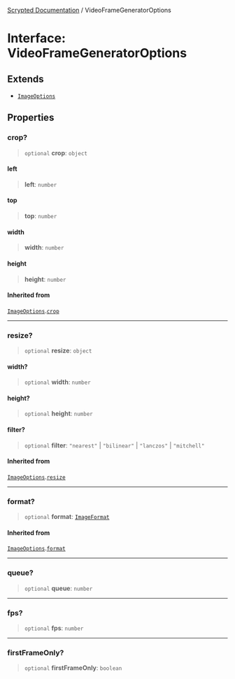 [Scrypted Documentation](../globals.md) / VideoFrameGeneratorOptions

# Interface: VideoFrameGeneratorOptions

## Extends

- [`ImageOptions`](ImageOptions.md)

## Properties

### crop?

> `optional` **crop**: `object`

#### left

> **left**: `number`

#### top

> **top**: `number`

#### width

> **width**: `number`

#### height

> **height**: `number`

#### Inherited from

[`ImageOptions`](ImageOptions.md).[`crop`](ImageOptions.md#crop)

***

### resize?

> `optional` **resize**: `object`

#### width?

> `optional` **width**: `number`

#### height?

> `optional` **height**: `number`

#### filter?

> `optional` **filter**: `"nearest"` \| `"bilinear"` \| `"lanczos"` \| `"mitchell"`

#### Inherited from

[`ImageOptions`](ImageOptions.md).[`resize`](ImageOptions.md#resize)

***

### format?

> `optional` **format**: [`ImageFormat`](../type-aliases/ImageFormat.md)

#### Inherited from

[`ImageOptions`](ImageOptions.md).[`format`](ImageOptions.md#format)

***

### queue?

> `optional` **queue**: `number`

***

### fps?

> `optional` **fps**: `number`

***

### firstFrameOnly?

> `optional` **firstFrameOnly**: `boolean`

